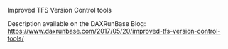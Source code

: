 Improved TFS Version Control tools

Description available on the DAXRunBase Blog:
https://www.daxrunbase.com/2017/05/20/improved-tfs-version-control-tools/
